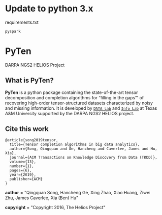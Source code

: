 # Update to python 3.x
requirements.txt
```markdown
pyspark
```
# PyTen

DARPA NGS2 HELIOS Project 

## What is PyTen? 

**PyTen** is a python package containing the state-of-the-art tensor decomposition and completion algorithms for “filling in the gaps”' of recovering high-order tensor-structured datasets characterized by noisy and missing information. It is developed by [`DATA Lab`](http://faculty.cs.tamu.edu/xiahu/index.html) and [`Info Lab`](http://infolab.tamu.edu) at Texas A&M University supported by the DARPA NGS2 HELIOS project.


## Cite this work

```
@article{song2019tensor,
  title={Tensor completion algorithms in big data analytics},
  author={Song, Qingquan and Ge, Hancheng and Caverlee, James and Hu, Xia},
  journal={ACM Transactions on Knowledge Discovery from Data (TKDD)},
  volume={13},
  number={1},
  pages={6},
  year={2019},
  publisher={ACM}
}
```


__author__ = "Qingquan Song, Hancheng Ge, Xing Zhao, Xiao Huang, Ziwei Zhu, James Caverlee, Xia (Ben) Hu"

__copyright__ = "Copyright 2016, The Helios Project"


